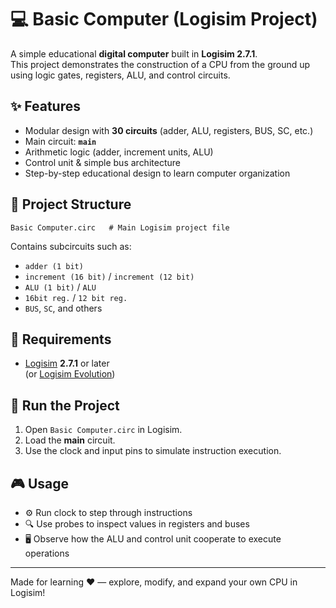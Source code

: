 # 💻 Basic Computer (Logisim Project)

A simple educational **digital computer** built in **Logisim 2.7.1**.  
This project demonstrates the construction of a CPU from the ground up using logic gates, registers, ALU, and control circuits.  

## ✨ Features
- Modular design with **30 circuits** (adder, ALU, registers, BUS, SC, etc.)
- Main circuit: **`main`**
- Arithmetic logic (adder, increment units, ALU)
- Control unit & simple bus architecture
- Step-by-step educational design to learn computer organization

## 🧱 Project Structure
```
Basic Computer.circ   # Main Logisim project file
```

Contains subcircuits such as:
- `adder (1 bit)`
- `increment (16 bit)` / `increment (12 bit)`
- `ALU (1 bit)` / `ALU`
- `16bit reg.` / `12 bit reg.`
- `BUS`, `SC`, and others

## 🔧 Requirements
- [Logisim](http://www.cburch.com/logisim/) **2.7.1** or later  
  (or [Logisim Evolution](https://github.com/logisim-evolution/logisim-evolution))

## 🚀 Run the Project
1. Open `Basic Computer.circ` in Logisim.  
2. Load the **main** circuit.  
3. Use the clock and input pins to simulate instruction execution.  

## 🎮 Usage
- ⚙️ Run clock to step through instructions  
- 🔍 Use probes to inspect values in registers and buses  
- 🖥️ Observe how the ALU and control unit cooperate to execute operations  

---

Made for learning ❤️ — explore, modify, and expand your own CPU in Logisim!
